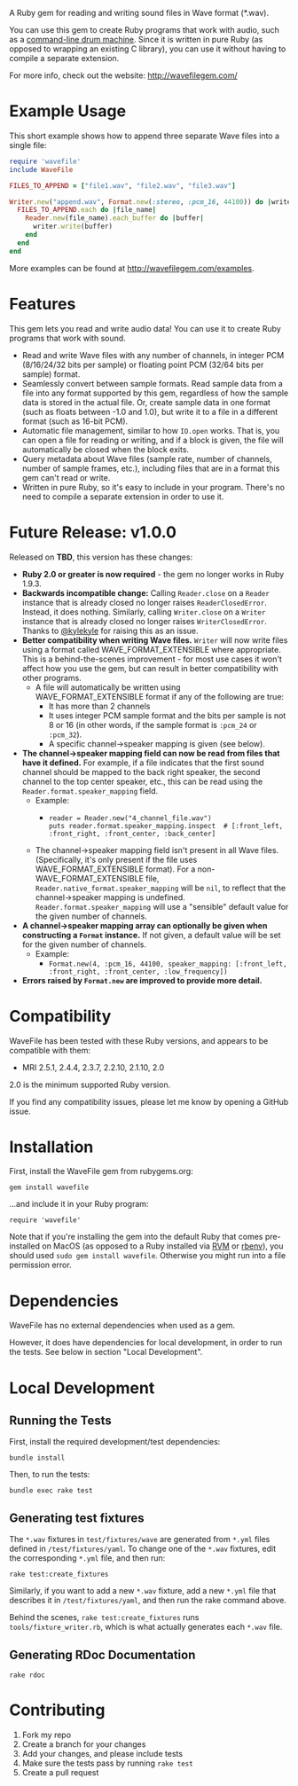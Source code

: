 A Ruby gem for reading and writing sound files in Wave format (*.wav).

You can use this gem to create Ruby programs that work with audio, such as a [command-line drum machine](https://beatsdrummachine.com). Since it is written in pure Ruby (as opposed to wrapping an existing C library), you can use it without having to compile a separate extension.

For more info, check out the website: <http://wavefilegem.com/>

# Example Usage

This short example shows how to append three separate Wave files into a single file:

```ruby
require 'wavefile'
include WaveFile

FILES_TO_APPEND = ["file1.wav", "file2.wav", "file3.wav"]

Writer.new("append.wav", Format.new(:stereo, :pcm_16, 44100)) do |writer|
  FILES_TO_APPEND.each do |file_name|
    Reader.new(file_name).each_buffer do |buffer|
      writer.write(buffer)
    end
  end
end
```

More examples can be found at <http://wavefilegem.com/examples>.


# Features

This gem lets you read and write audio data! You can use it to create Ruby programs that work with sound.

* Read and write Wave files with any number of channels, in integer PCM (8/16/24/32 bits per sample) or floating point PCM (32/64 bits per sample) format.
* Seamlessly convert between sample formats. Read sample data from a file into any format supported by this gem, regardless of how the sample data is stored in the actual file. Or, create sample data in one format (such as floats between -1.0 and 1.0), but write it to a file in a different format (such as 16-bit PCM).
* Automatic file management, similar to how `IO.open` works. That is, you can open a file for reading or writing, and if a block is given, the file will automatically be closed when the block exits.
* Query metadata about Wave files (sample rate, number of channels, number of sample frames, etc.), including files that are in a format this gem can't read or write.
* Written in pure Ruby, so it's easy to include in your program. There's no need to compile a separate extension in order to use it.


# Future Release: v1.0.0

Released on __TBD__, this version has these changes:

* **Ruby 2.0 or greater is now required** - the gem no longer works in Ruby 1.9.3.
* **Backwards incompatible change:** Calling `Reader.close` on a `Reader` instance that is already closed no longer raises `ReaderClosedError`. Instead, it does nothing. Similarly, calling `Writer.close` on a `Writer` instance that is already closed no longer raises `WriterClosedError`. Thanks to [@kylekyle](https://github.com/kylekyle) for raising this as an issue.
* **Better compatibility when writing Wave files.** `Writer` will now write files using a format called WAVE_FORMAT_EXTENSIBLE where appropriate. This is a behind-the-scenes improvement - for most use cases it won't affect how you use the gem, but can result in better compatibility with other programs.
  * A file will automatically be written using WAVE_FORMAT_EXTENSIBLE format if any of the following are true:
    * It has more than 2 channels
    * It uses integer PCM sample format and the bits per sample is not 8 or 16 (in other words, if the sample format is `:pcm_24` or `:pcm_32`).
    * A specific channel->speaker mapping is given (see below).
* **The channel->speaker mapping field can now be read from files that have it defined.** For example, if a file indicates that the first sound channel should be mapped to the back right speaker, the second channel to the top center speaker, etc., this can be read using the `Reader.format.speaker_mapping` field.
  * Example:
    * ~~~
      reader = Reader.new("4_channel_file.wav")
      puts reader.format.speaker_mapping.inspect  # [:front_left, :front_right, :front_center, :back_center]
      ~~~
  * The channel->speaker mapping field isn't present in all Wave files. (Specifically, it's only present if the file uses WAVE_FORMAT_EXTENSIBLE format). For a non-WAVE_FORMAT_EXTENSIBLE file, `Reader.native_format.speaker_mapping` will be `nil`, to reflect that the channel->speaker mapping is undefined. `Reader.format.speaker_mapping` will use a "sensible" default value for the given number of channels.
* **A channel->speaker mapping array can optionally be given when constructing a `Format` instance.** If not given, a default value will be set for the given number of channels.
  * Example:
    * `Format.new(4, :pcm_16, 44100, speaker_mapping: [:front_left, :front_right, :front_center, :low_frequency])`
* **Errors raised by `Format.new` are improved to provide more detail.**


# Compatibility

WaveFile has been tested with these Ruby versions, and appears to be compatible with them:

* MRI 2.5.1, 2.4.4, 2.3.7, 2.2.10, 2.1.10, 2.0

2.0 is the minimum supported Ruby version.

If you find any compatibility issues, please let me know by opening a GitHub issue.


# Installation

First, install the WaveFile gem from rubygems.org:

    gem install wavefile

...and include it in your Ruby program:

    require 'wavefile'

Note that if you're installing the gem into the default Ruby that comes pre-installed on MacOS (as opposed to a Ruby installed via [RVM](http://rvm.io/) or [rbenv](https://github.com/sstephenson/rbenv/)), you should used `sudo gem install wavefile`. Otherwise you might run into a file permission error.


# Dependencies

WaveFile has no external dependencies when used as a gem.

However, it does have dependencies for local development, in order to run the tests. See below in section "Local Development".


# Local Development

## Running the Tests

First, install the required development/test dependencies:

    bundle install

Then, to run the tests:

    bundle exec rake test

## Generating test fixtures

The `*.wav` fixtures in `test/fixtures/wave` are generated from `*.yml` files defined in `/test/fixtures/yaml`. To change one of the `*.wav` fixtures, edit the corresponding `*.yml` file, and then run:

    rake test:create_fixtures

Similarly, if you want to add a new `*.wav` fixture, add a new `*.yml` file that describes it in `/test/fixtures/yaml`, and then run the rake command above.

Behind the scenes, `rake test:create_fixtures` runs `tools/fixture_writer.rb`, which is what actually generates each `*.wav` file.


## Generating RDoc Documentation

    rake rdoc


# Contributing

1. Fork my repo
2. Create a branch for your changes
3. Add your changes, and please include tests
4. Make sure the tests pass by running `rake test`
5. Create a pull request
